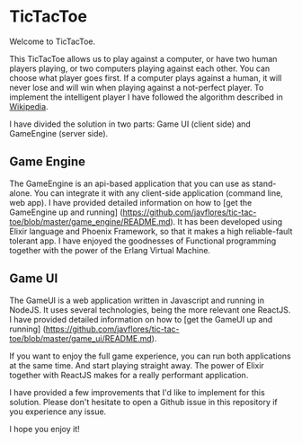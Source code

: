# TicTacToe

Welcome to TicTacToe.

This TicTacToe allows us to play against a computer, or have two human players playing, or two computers playing against each other.
You can choose what player goes first. 
If a computer plays against a human, it will never lose and will win when playing against a not-perfect player.
To implement the intelligent player I have followed the algorithm described in [Wikipedia](https://en.wikipedia.org/wiki/Tic-tac-toe).

I have divided the solution in two parts: Game UI (client side) and GameEngine (server side).

## Game Engine

The GameEngine is an api-based application that you can use as stand-alone. You can integrate it with any client-side application (command line, web app).
I have provided detailed information on how to [get the GameEngine up and running] (https://github.com/javflores/tic-tac-toe/blob/master/game_engine/README.md).
It has been developed using Elixir language and Phoenix Framework, so that it makes a high reliable-fault tolerant app. I have enjoyed the goodnesses of Functional programming together with the power of the Erlang Virtual Machine.

## Game UI
The GameUI is a web application written in Javascript and running in NodeJS. It uses several technologies, being the more relevant one ReactJS.
I have provided detailed information on how to [get the GameUI up and running] (https://github.com/javflores/tic-tac-toe/blob/master/game_ui/README.md).

If you want to enjoy the full game experience, you can run both applications at the same time. And start playing straight away.
The power of Elixir together with ReactJS makes for a really performant application.

I have provided a few improvements that I'd like to implement for this solution.
Please don't hesitate to open a Github issue in this repository if you experience any issue.

I hope you enjoy it!
